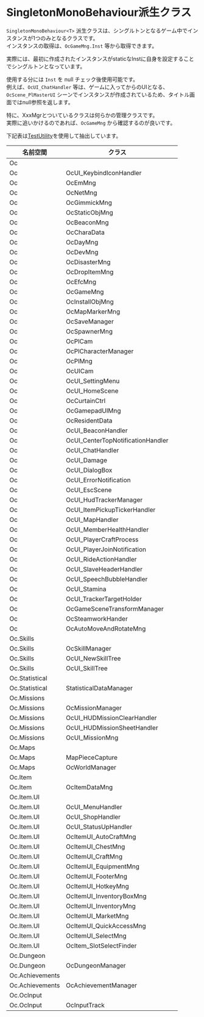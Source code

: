 SingletonMonoBehaviour<T>派生クラス
=======================================

`SingletonMonoBehaviour<T>` 派生クラスは、シングルトンとなるゲーム中でインスタンスが1つのみとなるクラスです。  
インスタンスの取得は、`OcGameMng.Inst` 等から取得できます。  

実際には、最初に作成されたインスタンスがstaticなInstに自身を設定することでシングルトンとなっています。  

使用する分には `Inst` を null チェック後使用可能です。  
例えば、`OcUI_ChatHandler` 等は、ゲームに入ってからのUIとなる、`OcScene_PlMasterUI` シーンでインスタンスが作成されているため、タイトル画面ではnull参照を返します。  

特に、XxxMgrとついているクラスは何らかの管理クラスです。  
実際に追いかけるのであれば、`OcGameMng` から確認するのが良いです。  

下記表は[TestUtility](../TestUtility/README.md)を使用して抽出しています。

| 名前空間 | クラス     |       |  
|----------|------------|-------|  
| Oc |         |           |  
| Oc | OcUI_KeybindIconHandler |    | 
| Oc | OcEmMng |    | 
| Oc | OcNetMng |    | 
| Oc | OcGimmickMng |    | 
| Oc | OcStaticObjMng |    | 
| Oc | OcBeaconMng |    | 
| Oc | OcCharaData |    | 
| Oc | OcDayMng |    | 
| Oc | OcDevMng |    | 
| Oc | OcDisasterMng |    | 
| Oc | OcDropItemMng |    | 
| Oc | OcEfcMng |    | 
| Oc | OcGameMng |    | 
| Oc | OcInstallObjMng |    | 
| Oc | OcMapMarkerMng |    | 
| Oc | OcSaveManager |    | 
| Oc | OcSpawnerMng |    | 
| Oc | OcPlCam |    | 
| Oc | OcPlCharacterManager |    | 
| Oc | OcPlMng |    | 
| Oc | OcUICam |    | 
| Oc | OcUI_SettingMenu |    | 
| Oc | OcUI_HomeScene |    | 
| Oc | OcCurtainCtrl |    | 
| Oc | OcGamepadUIMng |    | 
| Oc | OcResidentData |    | 
| Oc | OcUI_BeaconHandler |    | 
| Oc | OcUI_CenterTopNotificationHandler |    | 
| Oc | OcUI_ChatHandler |    | 
| Oc | OcUI_Damage |    | 
| Oc | OcUI_DialogBox |    | 
| Oc | OcUI_ErrorNotification |    | 
| Oc | OcUI_EscScene |    | 
| Oc | OcUI_HudTrackerManager |    | 
| Oc | OcUI_ItemPickupTickerHandler |    | 
| Oc | OcUI_MapHandler |    | 
| Oc | OcUI_MemberHealthHandler |    | 
| Oc | OcUI_PlayerCraftProcess |    | 
| Oc | OcUI_PlayerJoinNotification |    | 
| Oc | OcUI_RideActionHandler |    | 
| Oc | OcUI_SlaveHeaderHandler |    | 
| Oc | OcUI_SpeechBubbleHandler |    | 
| Oc | OcUI_Stamina |    | 
| Oc | OcUI_TrackerTargetHolder |    | 
| Oc | OcGameSceneTransformManager |    | 
| Oc | OcSteamworkHander |    | 
| Oc | OcAutoMoveAndRotateMng |    | 
| Oc.Skills |         |           |  
| Oc.Skills | OcSkillManager |    | 
| Oc.Skills | OcUI_NewSkillTree |    | 
| Oc.Skills | OcUI_SkillTree |    | 
| Oc.Statistical |         |           |  
| Oc.Statistical | StatisticalDataManager |    | 
| Oc.Missions |         |           |  
| Oc.Missions | OcMissionManager |    | 
| Oc.Missions | OcUI_HUDMissionClearHandler |    | 
| Oc.Missions | OcUI_HUDMissionSheetHandler |    | 
| Oc.Missions | OcUI_MissionMng |    | 
| Oc.Maps |         |           |  
| Oc.Maps | MapPieceCapture |    | 
| Oc.Maps | OcWorldManager |    | 
| Oc.Item |         |           |  
| Oc.Item | OcItemDataMng |    | 
| Oc.Item.UI |         |           |  
| Oc.Item.UI | OcUI_MenuHandler |    | 
| Oc.Item.UI | OcUI_ShopHandler |    | 
| Oc.Item.UI | OcUI_StatusUpHandler |    | 
| Oc.Item.UI | OcItemUI_AutoCraftMng |    | 
| Oc.Item.UI | OcItemUI_ChestMng |    | 
| Oc.Item.UI | OcItemUI_CraftMng |    | 
| Oc.Item.UI | OcItemUI_EquipmentMng |    | 
| Oc.Item.UI | OcItemUI_FooterMng |    | 
| Oc.Item.UI | OcItemUI_HotkeyMng |    | 
| Oc.Item.UI | OcItemUI_InventoryBoxMng |    | 
| Oc.Item.UI | OcItemUI_InventoryMng |    | 
| Oc.Item.UI | OcItemUI_MarketMng |    | 
| Oc.Item.UI | OcItemUI_QuickAccessMng |    | 
| Oc.Item.UI | OcItemUI_SelectMng |    | 
| Oc.Item.UI | OcItem_SlotSelectFinder |    | 
| Oc.Dungeon |         |           |  
| Oc.Dungeon | OcDungeonManager |    | 
| Oc.Achievements |         |           |  
| Oc.Achievements | OcAchievementManager |    | 
| Oc.OcInput |         |           |  
| Oc.OcInput | OcInputTrack |    | 
